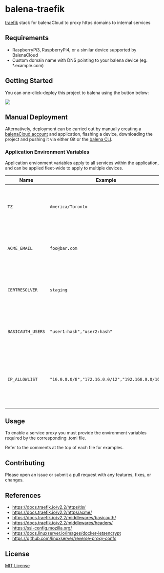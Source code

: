 # balena-traefik

[traefik](https://containo.us/traefik/) stack for balenaCloud to proxy https domains to internal services

## Requirements

- RaspberryPi3, RaspberryPi4, or a similar device supported by BalenaCloud
- Custom domain name with DNS pointing to your balena device (eg. *.example.com)

## Getting Started

You can one-click-deploy this project to balena using the button below:

[![](https://balena.io/deploy.png)](https://dashboard.balena-cloud.com/deploy?repoUrl=https://github.com/klutchell/balena-traefik&defaultDeviceType=raspberry-pi)

## Manual Deployment

Alternatively, deployment can be carried out by manually creating a [balenaCloud account](https://dashboard.balena-cloud.com) and application, flashing a device, downloading the project and pushing it via either Git or the [balena CLI](https://github.com/balena-io/balena-cli).

### Application Environment Variables

Application envionment variables apply to all services within the application, and can be applied fleet-wide to apply to multiple devices.

|Name|Example|Purpose|
|---|---|---|
|`TZ`|`America/Toronto`|(optional) inform services of the [timezone](https://en.wikipedia.org/wiki/List_of_tz_database_time_zones) in your location|
|`ACME_EMAIL`|`foo@bar.com`|email address to use for LetsEncrypt ACME registration|
|`CERTRESOLVER`|`staging`|either set `staging` or `prod` for the LetsEncrypt certificate resolver URL|
|`BASICAUTH_USERS`|`"user1:hash","user2:hash"`|(optional) use [htpasswd](https://www.web2generators.com/apache-tools/htpasswd-generator) to generate the credentials|
|`IP_ALLOWLIST`|`"10.0.0.0/8","172.16.0.0/12","192.168.0.0/16"`|(optional) this option sets the allowed IPs (or ranges of allowed IPs by using CIDR notation)|

## Usage

To enable a service proxy you must provide the environment variables required by the corresponding .toml file.

Refer to the comments at the top of each file for examples.

## Contributing

Please open an issue or submit a pull request with any features, fixes, or changes.

## References

- <https://docs.traefik.io/v2.2/https/tls/>
- <https://docs.traefik.io/v2.2/https/acme/>
- <https://docs.traefik.io/v2.2/middlewares/basicauth/>
- <https://docs.traefik.io/v2.2/middlewares/headers/>
- <https://ssl-config.mozilla.org/>
- <https://docs.linuxserver.io/images/docker-letsencrypt>
- <https://github.com/linuxserver/reverse-proxy-confs>

## License

[MIT License](./LICENSE)
